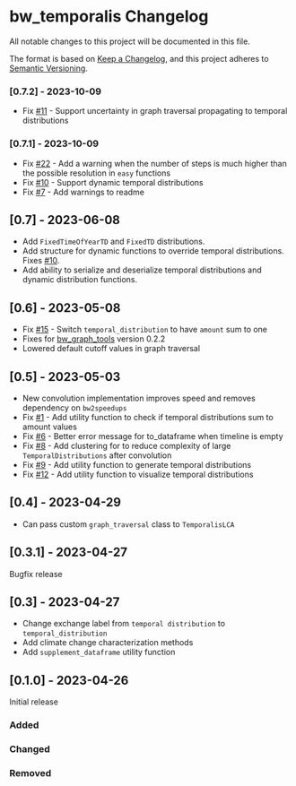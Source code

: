 # bw_temporalis Changelog

All notable changes to this project will be documented in this file.

The format is based on [Keep a Changelog](https://keepachangelog.com/en/1.0.0/),
and this project adheres to [Semantic Versioning](https://semver.org/spec/v2.0.0.html).

### [0.7.2] - 2023-10-09

* Fix [#11](https://github.com/brightway-lca/bw_temporalis/issues/11) - Support uncertainty in graph traversal propagating to temporal distributions

### [0.7.1] - 2023-10-09

* Fix [#22](https://github.com/brightway-lca/bw_temporalis/issues/22) - Add a warning when the number of steps is much higher than the possible resolution in `easy` functions
* Fix [#10](https://github.com/brightway-lca/bw_temporalis/issues/10) - Support dynamic temporal distributions
* Fix [#7](https://github.com/brightway-lca/bw_temporalis/issues/7) - Add warnings to readme

## [0.7] - 2023-06-08

* Add `FixedTimeOfYearTD` and `FixedTD` distributions.
* Add structure for dynamic functions to override temporal distributions. Fixes [#10](https://github.com/brightway-lca/bw_temporalis/issues/10).
* Add ability to serialize and deserialize temporal distributions and dynamic distribution functions.

## [0.6] - 2023-05-08

* Fix [#15](https://github.com/brightway-lca/bw_temporalis/issues/15) - Switch `temporal_distribution` to have `amount` sum to one
* Fixes for [bw_graph_tools](https://github.com/brightway-lca/bw_graph_tools) version 0.2.2
* Lowered default cutoff values in graph traversal

## [0.5] - 2023-05-03

* New convolution implementation improves speed and removes dependency on `bw2speedups`
* Fix [#1](https://github.com/brightway-lca/bw_temporalis/issues/1) - Add utility function to check if temporal distributions sum to amount values
* Fix [#6](https://github.com/brightway-lca/bw_temporalis/issues/6) - Better error message for to_dataframe when timeline is empty
* Fix [#8](https://github.com/brightway-lca/bw_temporalis/issues/8) - Add clustering for to reduce complexity of large `TemporalDistributions` after convolution
* Fix [#9](https://github.com/brightway-lca/bw_temporalis/issues/9) - Add utility function to generate temporal distributions
* Fix [#12](https://github.com/brightway-lca/bw_temporalis/issues/12) - Add utility function to visualize temporal distributions

## [0.4] - 2023-04-29

* Can pass custom `graph_traversal` class to `TemporalisLCA`

## [0.3.1] - 2023-04-27

Bugfix release

## [0.3] - 2023-04-27

* Change exchange label from `temporal distribution` to `temporal_distribution`
* Add climate change characterization methods
* Add `supplement_dataframe` utility function

## [0.1.0] - 2023-04-26

Initial release

### Added

### Changed

### Removed
